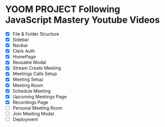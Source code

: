 # YOOM PROJECT Following JavaScript Mastery Youtube Videos

- [X] File & Folder Structure
- [X] Sidebar
- [X] Navbar
- [X] Clerk Auth
- [X] HomePage
- [X] Reusable Modal
- [X] Stream Create Meeting
- [X] Meetings Calls Setup
- [X] Meeting Setup
- [X] Meeting Room
- [X] Schedule Meeting
- [X] Upcoming Meetings Page
- [X] Recordings Page
- [ ] Personal Meeting Room
- [ ] Join Meeting Modal
- [ ] Deployment